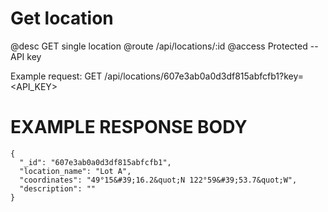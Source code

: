 # Get location
@desc GET single location
@route /api/locations/:id
@access Protected -- API key

Example request: GET /api/locations/607e3ab0a0d3df815abfcfb1?key=<API_KEY>

# EXAMPLE RESPONSE BODY
```
{ 
  "_id": "607e3ab0a0d3df815abfcfb1",
  "location_name": "Lot A",
  "coordinates": "49°15&#39;16.2&quot;N 122°59&#39;53.7&quot;W",
  "description": ""
}
```